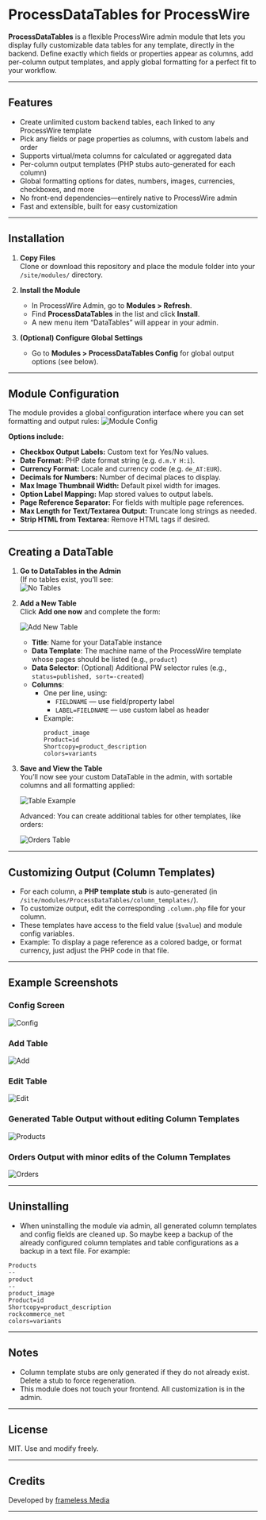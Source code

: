 # ProcessDataTables for ProcessWire

**ProcessDataTables** is a flexible ProcessWire admin module that lets you display fully customizable data tables for any template, directly in the backend. Define exactly which fields or properties appear as columns, add per-column output templates, and apply global formatting for a perfect fit to your workflow.

---

## Features

- Create unlimited custom backend tables, each linked to any ProcessWire template
- Pick any fields or page properties as columns, with custom labels and order
- Supports virtual/meta columns for calculated or aggregated data
- Per-column output templates (PHP stubs auto-generated for each column)
- Global formatting options for dates, numbers, images, currencies, checkboxes, and more
- No front-end dependencies—entirely native to ProcessWire admin
- Fast and extensible, built for easy customization

---

## Installation

1. **Copy Files**  
   Clone or download this repository and place the module folder into your `/site/modules/` directory.

2. **Install the Module**  
   - In ProcessWire Admin, go to **Modules > Refresh**.
   - Find **ProcessDataTables** in the list and click **Install**.
   - A new menu item “DataTables” will appear in your admin.

3. **(Optional) Configure Global Settings**  
   - Go to **Modules > ProcessDataTables Config** for global output options (see below).

---

## Module Configuration

The module provides a global configuration interface where you can set formatting and output rules:
![Module Config](img/ProcessDataTables_1.png)

**Options include:**

- **Checkbox Output Labels:** Custom text for Yes/No values.
- **Date Format:** PHP date format string (e.g. `d.m.Y H:i`).
- **Currency Format:** Locale and currency code (e.g. `de_AT:EUR`).
- **Decimals for Numbers:** Number of decimal places to display.
- **Max Image Thumbnail Width:** Default pixel width for images.
- **Option Label Mapping:** Map stored values to output labels.
- **Page Reference Separator:** For fields with multiple page references.
- **Max Length for Text/Textarea Output:** Truncate long strings as needed.
- **Strip HTML from Textarea:** Remove HTML tags if desired.

---

## Creating a DataTable

1. **Go to DataTables in the Admin**  
   (If no tables exist, you’ll see:  
   ![No Tables](img/ProcessDataTables_2.png)

2. **Add a New Table**  
   Click **Add one now** and complete the form:

   ![Add New Table](img/ProcessDataTables_3.png)

   - **Title**: Name for your DataTable instance
   - **Data Template**: The machine name of the ProcessWire template whose pages should be listed (e.g., `product`)
   - **Data Selector**: (Optional) Additional PW selector rules (e.g., `status=published, sort=-created`)
   - **Columns**:  
	 - One per line, using:
	   - `FIELDNAME` — use field/property label
	   - `LABEL=FIELDNAME` — use custom label as header
	 - Example:  
	   ```
	   product_image
	   Product=id
	   Shortcopy=product_description
	   colors=variants
	   ```

3. **Save and View the Table**  
   You’ll now see your custom DataTable in the admin, with sortable columns and all formatting applied:

   ![Table Example](img/ProcessDataTables_4.png)

   Advanced: You can create additional tables for other templates, like orders:

   ![Orders Table](img/ProcessDataTables_5.png)

---

## Customizing Output (Column Templates)

- For each column, a **PHP template stub** is auto-generated (in `/site/modules/ProcessDataTables/column_templates/`).
- To customize output, edit the corresponding `.column.php` file for your column.
- These templates have access to the field value (`$value`) and module config variables.
- Example: To display a page reference as a colored badge, or format currency, just adjust the PHP code in that file.

---

## Example Screenshots

### Config Screen
![Config](img/ProcessDataTables_6.png)

### Add Table
![Add](img/ProcessDataTables_7.png)

### Edit Table
![Edit](img/ProcessDataTables_8.png)

### Generated Table Output without editing Column Templates
![Products](img/ProcessDataTables_9.png)

### Orders Output with minor edits of the Column Templates
![Orders](img/ProcessDataTables_10.png) 

---

## Uninstalling

- When uninstalling the module via admin, all generated column templates and config fields are cleaned up. So maybe keep a backup of the already configured column templates and table configurations as a backup in a text file. For example:
```
Products
--
product
--
product_image
Product=id
Shortcopy=product_description
rockcommerce_net
colors=variants
```

---

## Notes

- Column template stubs are only generated if they do not already exist. Delete a stub to force regeneration.
- This module does not touch your frontend. All customization is in the admin.

---

## License

MIT. Use and modify freely.

---

## Credits

Developed by [frameless Media](https://framelessmedia.at/)

---

